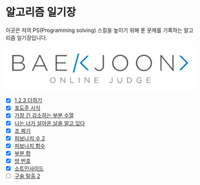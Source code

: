 # 알고리즘 일기장

이곳은 저의 PS(Programming solving) 스킬을 높이기 위해 푼 문제를 기록하는 알고리즘 일기장입니다.

![boj](./images/boj.png)

- [x] [1,2,3 더하기](https://www.acmicpc.net/problem/9095)
- [x] [포도주 시식](https://www.acmicpc.net/problem/2156)
- [x] [가장 긴 감소하는 부분 수열](https://www.acmicpc.net/problem/11722)
- [x] [나는 너가 살아온 날을 알고 있다](https://www.acmicpc.net/problem/2139)
- [x] [조 짜기](https://www.acmicpc.net/problem/2229)
- [x] [피보나치 수 2](https://www.acmicpc.net/problem/2748)
- [x] [피보나치 함수](https://www.acmicpc.net/problem/1003)
- [x] [부분 합](https://www.acmicpc.net/problem/1806)
- [x] [방 번호](https://www.acmicpc.net/problem/1475)
- [x] [소트인사이드](https://www.acmicpc.net/problem/1427)
- [ ] [구술 탈출 2](https://www.acmicpc.net/problem/13460)
